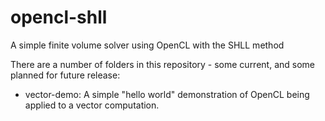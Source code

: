 # opencl-shll
A simple finite volume solver using OpenCL with the SHLL method

There are a number of folders in this repository - some current, and some planned for future release:

* vector-demo: A simple "hello world" demonstration of OpenCL being applied to a vector computation.